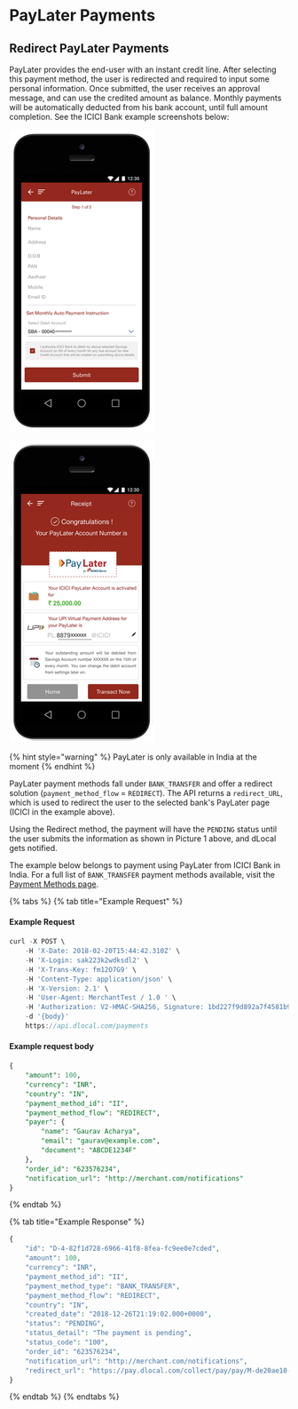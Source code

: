 # PayLater Payments

## Redirect PayLater Payments

PayLater provides the end-user with an instant credit line. After selecting this payment method, the user is redirected and required to input some personal information. Once submitted, the user receives an approval message, and can use the credited amount as balance. Monthly payments will be automatically deducted from his bank account, until full amount completion. See the ICICI Bank example screenshots below:

![1. After requesting PayLater, user inputs information](../../../.gitbook/assets/step-3.png)

![2. If approved, credit line is available for the user](../../../.gitbook/assets/step-8.png)

{% hint style="warning" %}
PayLater is only available in India at the moment
{% endhint %}

PayLater payment methods fall under `BANK_TRANSFER` and offer a redirect solution \(`payment_method_flow` = `REDIRECT`\). The API returns a `redirect_URL`, which is used to redirect the user to the selected bank's PayLater page \(ICICI in the example above\).

Using the Redirect method, the payment will have the `PENDING` status until the user submits the information as shown in Picture 1 above, and dLocal gets notified.

The example below belongs to payment using PayLater from ICICI Bank in India. For a full list of `BANK_TRANSFER` payment methods available, visit the [Payment Methods page](../payment-methods/).

{% tabs %}
{% tab title="Example Request" %}
#### Example Request

```javascript
curl -X POST \
    -H 'X-Date: 2018-02-20T15:44:42.310Z' \
    -H 'X-Login: sak223k2wdksdl2' \
    -H 'X-Trans-Key: fm12O7G9' \
    -H 'Content-Type: application/json' \
    -H 'X-Version: 2.1' \
    -H 'User-Agent: MerchantTest / 1.0 ' \
    -H 'Authorization: V2-HMAC-SHA256, Signature: 1bd227f9d892a7f4581b998c21e353b1686a6bdad5940e7bb6aa596c96e0a6ec' \
    -d '{body}'
    https://api.dlocal.com/payments
```

#### Example request body

```sql
{
    "amount": 100,
    "currency": "INR",
    "country": "IN",
    "payment_method_id": "II",
    "payment_method_flow": "REDIRECT",
    "payer": {
        "name": "Gaurav Acharya",
        "email": "gaurav@example.com",
        "document": "ABCDE1234F"
    },
    "order_id": "623576234",
    "notification_url": "http://merchant.com/notifications"
}
```
{% endtab %}

{% tab title="Example Response" %}
```php
{
    "id": "D-4-82f1d728-6966-41f8-8fea-fc9ee0e7cded",
    "amount": 100,
    "currency": "INR",
    "payment_method_id": "II",
    "payment_method_type": "BANK_TRANSFER",
    "payment_method_flow": "REDIRECT",
    "country": "IN",
    "created_date": "2018-12-26T21:19:02.000+0000",
    "status": "PENDING",
    "status_detail": "The payment is pending",
    "status_code": "100",
    "order_id": "623576234",
    "notification_url": "http://merchant.com/notifications",
    "redirect_url": "https://pay.dlocal.com/collect/pay/pay/M-de20ae10-0953-11e9-b88f-39144191f925?xtid=CATH-ST-1545859142-2123845504"
}
```
{% endtab %}
{% endtabs %}

